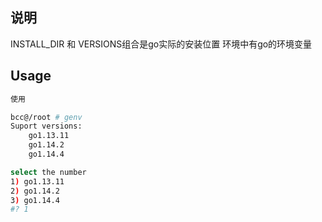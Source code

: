 ## 说明
INSTALL_DIR 和 VERSIONS组合是go实际的安装位置
环境中有go的环境变量

## Usage
```bash
使用

bcc@/root # genv
Suport versions:
	go1.13.11
	go1.14.2
	go1.14.4

select the number
1) go1.13.11
2) go1.14.2
3) go1.14.4
#? 1
```

